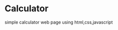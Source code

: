 # Calculator
simple calculator web page using html,css,javascript
<!-- ![image]("C:\Users\Logesh Kumar S\Downloads\Calculator_page.jpg") -->
